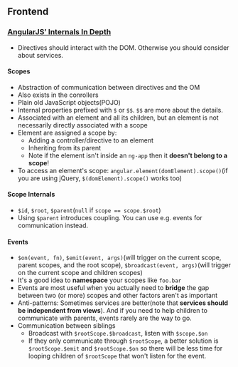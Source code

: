 ## Frontend

### [AngularJS’ Internals In Depth](http://www.smashingmagazine.com/2015/01/angularjs-internals-in-depth/)

* Directives should interact with the DOM. Otherwise you should consider about services.

#### Scopes

* Abstraction of communication between directives and the OM
* Also exists in the conrollers
* Plain old JavaScript objects(POJO)
* Internal properties prefixed with `$` or `$$`. `$$` are more about the details.
* Associated with an element and all its children, but an element is not necessarily directly associated with a scope
* Element are assigned a scope by:
  * Adding a controller/directive to an element
  * Inheriting from its parent
  * Note if the element isn't inside an `ng-app` then it **doesn't belong to a scope**!
* To access an element's scope: `angular.element(domElement).scope()`(if you are using jQuery, `$(domElement).scope()` works too)

#### Scope Internals

* `$id`, `$root`, `$parent`(`null` if `scope == scope.$root`)
* Using `$parent` introduces coupling. You can use e.g. events for communication instead.

#### Events

* `$on(event, fn)`, `$emit(event, args)`(will trigger on the current scope, parent scopes, and the root scope), `$broadcast(event, args)`(will trigger on the current scope and children scopes)
* It's a good idea to **namespace** your scopes like `foo.bar`
* Events are most useful when you actually need to **bridge** the gap between two (or more) scopes and other factors aren't as important
* Anti-patterns: Sometimes services are better(note that **services should be independent from views**). And if you need to help children to communicate with parents, events rarely are the way to go.
* Communication between siblings
  * Broadcast with `$rootScope.$broadcast`, listen with `$scope.$on`
  * If they only communicate through `$rootScope`, a better solution is `$rootScope.$emit` and `$rootScope.$on` so there will be less time for looping children of `$rootScope` that won't listen for the event.